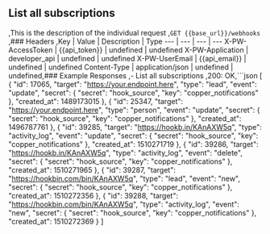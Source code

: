 ## List all subscriptions
,This is the description of the individual request
,```GET {{base_url}}/webhooks```
,### Headers
,Key | Value | Description | Type
--- | --- | --- | ---
X-PW-AccessToken | {{api_token}} | undefined | undefined
X-PW-Application | developer_api | undefined | undefined
X-PW-UserEmail | {{api_email}} | undefined | undefined
Content-Type | application/json | undefined | undefined,### Example Responses
,- List all subscriptions
,200: OK,```json
[
    {
        "id": 17065,
        "target": "https://your.endpoint.here",
        "type": "lead",
        "event": "update",
        "secret": {
            "secret": "hook_source",
            "key": "copper_notifications"
        },
        "created_at": 1489173015
    },
    {
        "id": 25347,
        "target": "https://your.endpoint.here",
        "type": "person",
        "event": "update",
        "secret": {
            "secret": "hook_source",
            "key": "copper_notifications"
        },
        "created_at": 1496787761
    },
    {
        "id": 39285,
        "target": "https://hookb.in/KAnAXW5q",
        "type": "activity_log",
        "event": "update",
        "secret": {
            "secret": "hook_source",
            "key": "copper_notifications"
        },
        "created_at": 1510271719
    },
    {
        "id": 39286,
        "target": "https://hookb.in/KAnAXW5q",
        "type": "activity_log",
        "event": "delete",
        "secret": {
            "secret": "hook_source",
            "key": "copper_notifications"
        },
        "created_at": 1510271965
    },
    {
        "id": 39287,
        "target": "https://hookbin.com/bin/KAnAXW5q",
        "type": "lead",
        "event": "new",
        "secret": {
            "secret": "hook_source",
            "key": "copper_notifications"
        },
        "created_at": 1510272356
    },
    {
        "id": 39288,
        "target": "https://hookbin.com/bin/KAnAXW5q",
        "type": "activity_log",
        "event": "new",
        "secret": {
            "secret": "hook_source",
            "key": "copper_notifications"
        },
        "created_at": 1510272369
    }
]
```